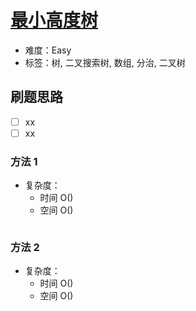 # [最小高度树](https://leetcode-cn.com/problems/minimum-height-tree-lcci/)

- 难度：Easy
- 标签：树, 二叉搜索树, 数组, 分治, 二叉树

## 刷题思路

- [ ] xx
- [ ] xx

### 方法 1

- 复杂度：
    - 时间 O()
    - 空间 O()

``` js

```

### 方法 2

- 复杂度：
    - 时间 O()
    - 空间 O()

``` js

```
